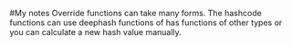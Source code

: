 #My notes
Override functions can take many forms. The hashcode functions can use deephash functions of has functions of other types or you can calculate a new
hash value manually. 
